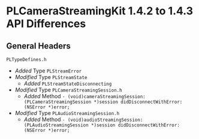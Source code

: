 # PLCameraStreamingKit 1.4.2 to 1.4.3 API Differences

## General Headers

```PLTypeDefines.h```

- *Added* Type `PLStreamError`
- *Modified* Type `PLStreamState`
    - *Added* `PLStreamStateDisconnecting`
- *Modified* Type `PLCameraStreamingSession.h`
    - *Added* Method `- (void)cameraStreamingSession:(PLCameraStreamingSession *)session didDisconnectWithError:(NSError *)error;`
- *Modified* Type `PLAudioStreamingSession.h`
    - *Added* Method `- (void)audioStreamingSession:(PLAudioStreamingSession *)session didDisconnectWithError:(NSError *)error;`